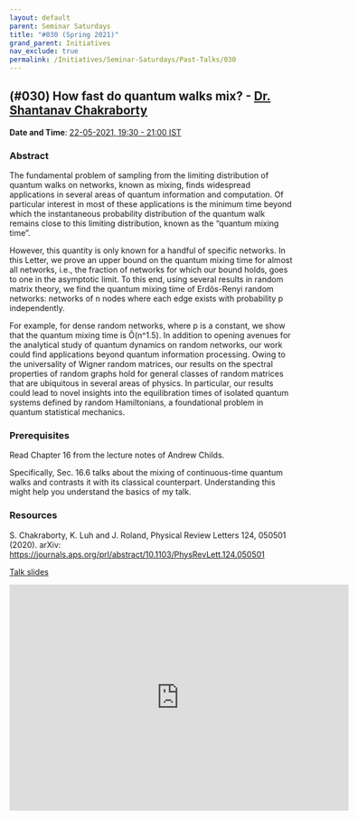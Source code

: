 ```yaml
---
layout: default
parent: Seminar Saturdays
title: "#030 (Spring 2021)"
grand_parent: Initiatives
nav_exclude: true
permalink: /Initiatives/Seminar-Saturdays/Past-Talks/030
---
```


(#030) **How fast do quantum walks mix?** - [Dr. Shantanav Chakraborty](https://sites.google.com/view/shchakra)
------------

**Date and Time**: [22-05-2021, 19:30 - 21:00 IST]()

### Abstract
The fundamental problem of sampling from the limiting distribution of quantum walks on networks, known as mixing, finds widespread applications in several areas of quantum information and computation. Of particular interest in most of these applications is the minimum time beyond which the instantaneous probability distribution of the quantum walk remains close to this limiting distribution, known as the “quantum mixing time”. 

However, this quantity is only known for a handful of specific networks. In this Letter, we prove an upper bound on the quantum mixing time for almost all networks, i.e., the fraction of networks for which our bound holds, goes to one in the asymptotic limit. To this end, using several results in random matrix theory, we find the quantum mixing time of Erdös-Renyi random networks: networks of n nodes where each edge exists with probability p independently. 

For example, for dense random networks, where p is a constant, we show that the quantum mixing time is Õ(n^1.5). In addition to opening avenues for the analytical study of quantum dynamics on random networks, our work could find applications beyond quantum information processing. Owing to the universality of Wigner random matrices, our results on the spectral properties of random graphs hold for general classes of random matrices that are ubiquitous in several areas of physics. In particular, our results could lead to novel insights into the equilibration times of isolated quantum systems defined by random Hamiltonians, a foundational problem in quantum statistical mechanics.

### Prerequisites
Read Chapter 16 from the lecture notes of Andrew Childs. 

Specifically, Sec. 16.6 talks about the mixing of continuous-time quantum walks and contrasts it with its classical counterpart. Understanding this might help you understand the basics of my talk.


### Resources
S. Chakraborty, K. Luh and J. Roland, Physical Review Letters 124, 050501 (2020). 
arXiv: https://journals.aps.org/prl/abstract/10.1103/PhysRevLett.124.050501

[Talk slides](./slides_030.pdf)

<iframe width="600" height="400" src="https://youtu.be/b2zyI0ywNlc
" frameborder="0" allow="accelerometer; autoplay; clipboard-write; encrypted-media; gyroscope; picture-in-picture" allowfullscreen></iframe>
